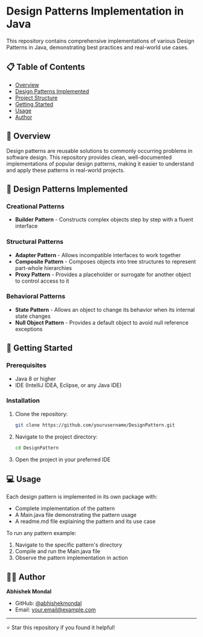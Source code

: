# Design Patterns Implementation in Java

This repository contains comprehensive implementations of various Design Patterns in Java, demonstrating best practices and real-world use cases.

## 📋 Table of Contents

- [Overview](#overview)
- [Design Patterns Implemented](#design-patterns-implemented)
- [Project Structure](#project-structure)
- [Getting Started](#getting-started)
- [Usage](#usage)
- [Author](#author)

## 🎯 Overview

Design patterns are reusable solutions to commonly occurring problems in software design. This repository provides clean, well-documented implementations of popular design patterns, making it easier to understand and apply these patterns in real-world projects.

## 🔧 Design Patterns Implemented

### Creational Patterns
- **Builder Pattern** - Constructs complex objects step by step with a fluent interface

### Structural Patterns
- **Adapter Pattern** - Allows incompatible interfaces to work together
- **Composite Pattern** - Composes objects into tree structures to represent part-whole hierarchies
- **Proxy Pattern** - Provides a placeholder or surrogate for another object to control access to it

### Behavioral Patterns
- **State Pattern** - Allows an object to change its behavior when its internal state changes
- **Null Object Pattern** - Provides a default object to avoid null reference exceptions

## 🚀 Getting Started

### Prerequisites
- Java 8 or higher
- IDE (IntelliJ IDEA, Eclipse, or any Java IDE)

### Installation
1. Clone the repository:
   ```bash
   git clone https://github.com/yourusername/DesignPattern.git
   ```
2. Navigate to the project directory:
   ```bash
   cd DesignPattern
   ```
3. Open the project in your preferred IDE

## 💻 Usage

Each design pattern is implemented in its own package with:
- Complete implementation of the pattern
- A Main.java file demonstrating the pattern usage
- A readme.md file explaining the pattern and its use case

To run any pattern example:
1. Navigate to the specific pattern's directory
2. Compile and run the Main.java file
3. Observe the pattern implementation in action

## 👨‍💻 Author

**Abhishek Mondal**
- GitHub: [@abhishekmondal](https://github.com/abhishekmondal)
- Email: [your.email@example.com](mailto:your.email@example.com)

---

⭐ Star this repository if you found it helpful!

